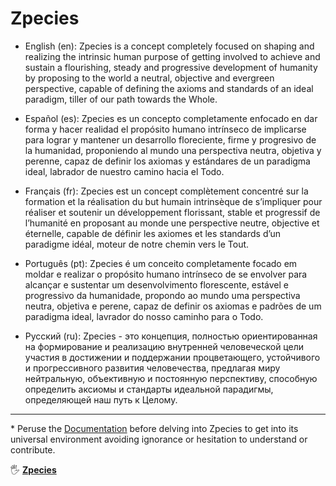 # Zpecies

<!-- [![Evolution-Ready](https://img.shields.io/badge/Evolution-Ready-blue?logo=gitpod)](https://gitpod.io/from-referrer/) -->

* English (en): Zpecies is a concept completely focused on shaping and realizing the intrinsic human purpose of getting involved to achieve and sustain a flourishing, steady and progressive development of humanity by proposing to the world a neutral, objective and evergreen perspective, capable of defining the axioms and standards of an ideal paradigm, tiller of our path towards the Whole.

* Español (es): Zpecies es un concepto completamente enfocado en dar forma y hacer realidad el propósito humano intrínseco de implicarse para lograr y mantener un desarrollo floreciente, firme y progresivo de la humanidad, proponiendo al mundo una perspectiva neutra, objetiva y perenne, capaz de definir los axiomas y estándares de un paradigma ideal, labrador de nuestro camino hacia el Todo.

* Français (fr): Zpecies est un concept complètement concentré sur la formation et la réalisation du but humain intrinsèque de s’impliquer pour réaliser et soutenir un développement florissant, stable et progressif de l’humanité en proposant au monde une perspective neutre, objective et éternelle, capable de définir les axiomes et les standards d’un paradigme idéal, moteur de notre chemin vers le Tout.

* Português (pt): Zpecies é um conceito completamente focado em moldar e realizar o propósito humano intrínseco de se envolver para alcançar e sustentar um desenvolvimento florescente, estável e progressivo da humanidade, propondo ao mundo uma perspectiva neutra, objetiva e perene, capaz de definir os axiomas e padrões de um paradigma ideal, lavrador do nosso caminho para o Todo.

* Русский (ru): Zpecies - это концепция, полностью ориентированная на формирование и реализацию внутренней человеческой цели участия в достижении и поддержании процветающего, устойчивого и прогрессивного развития человечества, предлагая миру нейтральную, объективную и постоянную перспективу, способную определить аксиомы и стандарты идеальной парадигмы, определяющей наш путь к Целому.

---
\* Peruse the [Documentation](https://github.com/zpecies/paradeigma/wiki "Zpecies Documentation") before delving into Zpecies to get into its universal environment avoiding ignorance or hesitation to understand or contribute.

🖐 [**Zpecies**](https://zpecies.org "Zpecies Hyoeides")
